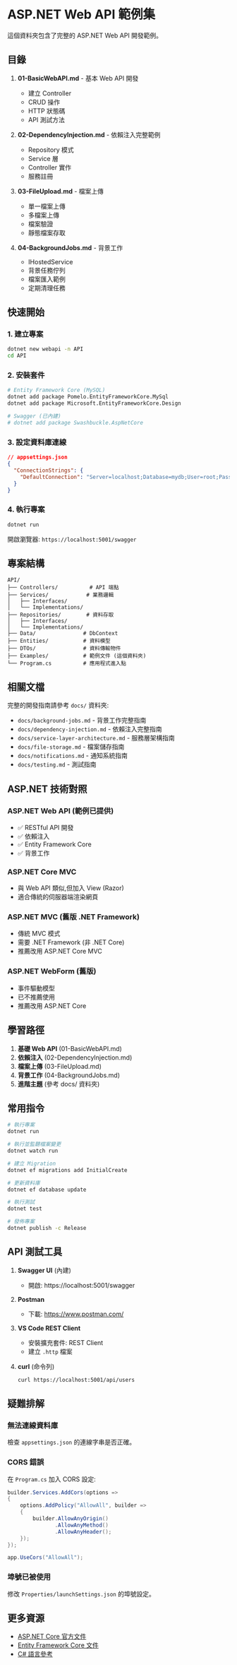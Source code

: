 # ASP.NET Web API 範例集

這個資料夾包含了完整的 ASP.NET Web API 開發範例。

## 目錄

1. **01-BasicWebAPI.md** - 基本 Web API 開發
   - 建立 Controller
   - CRUD 操作
   - HTTP 狀態碼
   - API 測試方法

2. **02-DependencyInjection.md** - 依賴注入完整範例
   - Repository 模式
   - Service 層
   - Controller 實作
   - 服務註冊

3. **03-FileUpload.md** - 檔案上傳
   - 單一檔案上傳
   - 多檔案上傳
   - 檔案驗證
   - 靜態檔案存取

4. **04-BackgroundJobs.md** - 背景工作
   - IHostedService
   - 背景任務佇列
   - 檔案匯入範例
   - 定期清理任務

## 快速開始

### 1. 建立專案
```bash
dotnet new webapi -n API
cd API
```

### 2. 安裝套件
```bash
# Entity Framework Core (MySQL)
dotnet add package Pomelo.EntityFrameworkCore.MySql
dotnet add package Microsoft.EntityFrameworkCore.Design

# Swagger (已內建)
# dotnet add package Swashbuckle.AspNetCore
```

### 3. 設定資料庫連線
```json
// appsettings.json
{
  "ConnectionStrings": {
    "DefaultConnection": "Server=localhost;Database=mydb;User=root;Password=yourpassword;"
  }
}
```

### 4. 執行專案
```bash
dotnet run
```

開啟瀏覽器: `https://localhost:5001/swagger`

## 專案結構

```
API/
├── Controllers/          # API 端點
├── Services/            # 業務邏輯
│   ├── Interfaces/
│   └── Implementations/
├── Repositories/        # 資料存取
│   ├── Interfaces/
│   └── Implementations/
├── Data/               # DbContext
├── Entities/           # 資料模型
├── DTOs/               # 資料傳輸物件
├── Examples/           # 範例文件 (這個資料夾)
└── Program.cs          # 應用程式進入點
```

## 相關文檔

完整的開發指南請參考 `docs/` 資料夾:

- `docs/background-jobs.md` - 背景工作完整指南
- `docs/dependency-injection.md` - 依賴注入完整指南
- `docs/service-layer-architecture.md` - 服務層架構指南
- `docs/file-storage.md` - 檔案儲存指南
- `docs/notifications.md` - 通知系統指南
- `docs/testing.md` - 測試指南

## ASP.NET 技術對照

### ASP.NET Web API (範例已提供)
- ✅ RESTful API 開發
- ✅ 依賴注入
- ✅ Entity Framework Core
- ✅ 背景工作

### ASP.NET Core MVC
- 與 Web API 類似,但加入 View (Razor)
- 適合傳統的伺服器端渲染網頁

### ASP.NET MVC (舊版 .NET Framework)
- 傳統 MVC 模式
- 需要 .NET Framework (非 .NET Core)
- 推薦改用 ASP.NET Core MVC

### ASP.NET WebForm (舊版)
- 事件驅動模型
- 已不推薦使用
- 推薦改用 ASP.NET Core

## 學習路徑

1. **基礎 Web API** (01-BasicWebAPI.md)
2. **依賴注入** (02-DependencyInjection.md)
3. **檔案上傳** (03-FileUpload.md)
4. **背景工作** (04-BackgroundJobs.md)
5. **進階主題** (參考 docs/ 資料夾)

## 常用指令

```bash
# 執行專案
dotnet run

# 執行並監聽檔案變更
dotnet watch run

# 建立 Migration
dotnet ef migrations add InitialCreate

# 更新資料庫
dotnet ef database update

# 執行測試
dotnet test

# 發佈專案
dotnet publish -c Release
```

## API 測試工具

1. **Swagger UI** (內建)
   - 開啟: https://localhost:5001/swagger

2. **Postman**
   - 下載: https://www.postman.com/

3. **VS Code REST Client**
   - 安裝擴充套件: REST Client
   - 建立 `.http` 檔案

4. **curl** (命令列)
   ```bash
   curl https://localhost:5001/api/users
   ```

## 疑難排解

### 無法連線資料庫
檢查 `appsettings.json` 的連線字串是否正確。

### CORS 錯誤
在 `Program.cs` 加入 CORS 設定:
```csharp
builder.Services.AddCors(options =>
{
    options.AddPolicy("AllowAll", builder =>
    {
        builder.AllowAnyOrigin()
               .AllowAnyMethod()
               .AllowAnyHeader();
    });
});

app.UseCors("AllowAll");
```

### 埠號已被使用
修改 `Properties/launchSettings.json` 的埠號設定。

## 更多資源

- [ASP.NET Core 官方文件](https://docs.microsoft.com/aspnet/core)
- [Entity Framework Core 文件](https://docs.microsoft.com/ef/core)
- [C# 語言參考](https://docs.microsoft.com/dotnet/csharp)
